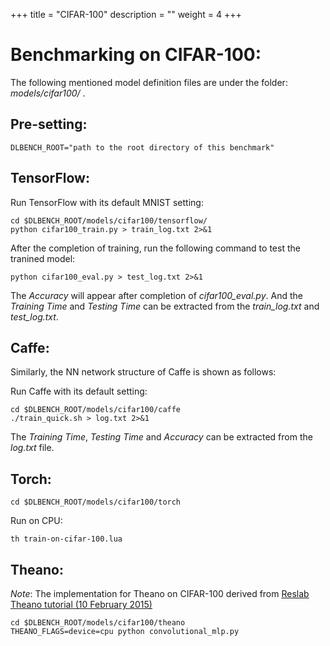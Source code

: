 +++
title = "CIFAR-100"
description = ""
weight = 4
+++

# Benchmarking on CIFAR-100:

The following mentioned model definition files are under the folder: *models/cifar100/* .

## Pre-setting:

    DLBENCH_ROOT="path to the root directory of this benchmark"

## TensorFlow:

Run TensorFlow with its default MNIST setting:

    cd $DLBENCH_ROOT/models/cifar100/tensorflow/
    python cifar100_train.py > train_log.txt 2>&1

After the completion of training, run the following command to test the tranined model:

    python cifar100_eval.py > test_log.txt 2>&1

The *Accuracy* will appear after completion of *cifar100_eval.py*. And the *Training Time* and *Testing Time* 
can be extracted from the *train_log.txt* and *test_log.txt*.
    
## Caffe:

Similarly, the NN network structure of Caffe is shown as follows:

Run Caffe with its default setting:

    cd $DLBENCH_ROOT/models/cifar100/caffe
    ./train_quick.sh > log.txt 2>&1
    
The *Training Time*, *Testing Time* and *Accuracy* can be extracted from the *log.txt* file.

## Torch:

    cd $DLBENCH_ROOT/models/cifar100/torch

Run on CPU:
    
    th train-on-cifar-100.lua
    
## Theano:
*Note*: The implementation for Theano on CIFAR-100 derived from [Reslab Theano tutorial (10 February 2015)](https://github.com/benanne/theano-tutorial)

    cd $DLBENCH_ROOT/models/cifar100/theano
    THEANO_FLAGS=device=cpu python convolutional_mlp.py

